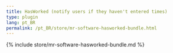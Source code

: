 ```yaml
---
title: HasWorked (notify users if they haven't entered times)
type: plugin
lang: pt_BR
permalink: /pt_BR/store/mr-software-hasworked-bundle.html
---
```


{% include store/mr-software-hasworked-bundle.md %}
